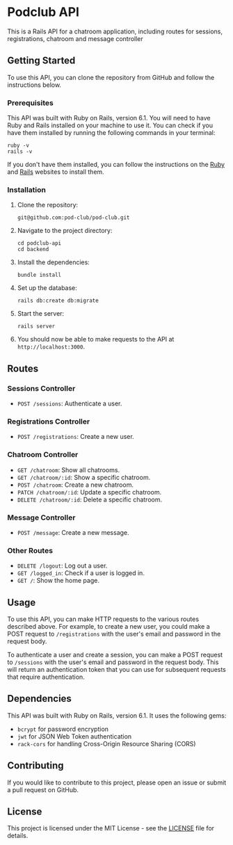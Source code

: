 
# Podclub API

This is a Rails API for a chatroom application, including routes for sessions, registrations, chatroom and  message controller

## Getting Started

To use this API, you can clone the repository from GitHub and follow the instructions below. 

### Prerequisites

This API was built with Ruby on Rails, version 6.1. You will need to have Ruby and Rails installed on your machine to use it. You can check if you have them installed by running the following commands in your terminal:

```
ruby -v
rails -v
```

If you don't have them installed, you can follow the instructions on the [Ruby](https://www.ruby-lang.org/en/documentation/installation/) and [Rails](https://guides.rubyonrails.org/getting_started.html#creating-a-new-rails-project-installing-rails) websites to install them.

### Installation

1. Clone the repository:

   ```
   git@github.com:pod-club/pod-club.git
   ```

2. Navigate to the project directory:

   ```
   cd podclub-api
   cd backend
   ```

3. Install the dependencies:

   ```
   bundle install
   ```

4. Set up the database:

   ```
   rails db:create db:migrate
   ```

5. Start the server:

   ```
   rails server
   ```

6. You should now be able to make requests to the API at `http://localhost:3000`.

## Routes

### Sessions Controller

- `POST /sessions`: Authenticate a user.

### Registrations Controller

- `POST /registrations`: Create a new user.

### Chatroom Controller

- `GET /chatroom`: Show all chatrooms.
- `GET /chatroom/:id`: Show a specific chatroom.
- `POST /chatroom`: Create a new chatroom.
- `PATCH /chatroom/:id`: Update a specific chatroom.
- `DELETE /chatroom/:id`: Delete a specific chatroom.

### Message Controller

- `POST /message`: Create a new message.
<!-- - `PATCH /message/:id`: Update a specific message.
- `DELETE /message/:id`: Delete a specific message.
- `POST /message/:id/reply`: Reply to a specific message.

### Admin Controller

- `GET /banned_users`: Show all banned users.
- `POST /ban_user`: Ban a user.
- `POST /unban_user`: Unban a user.

### Reports Controller

- `GET /reports`: Show all reports.
- `POST /reports`: Create a new report.
- `PATCH /reports/:id`: Update a specific report.
- `DELETE /reports/:id`: Delete a specific report. -->

### Other Routes

- `DELETE /logout`: Log out a user.
- `GET /logged_in`: Check if a user is logged in.
- `GET /`: Show the home page.

## Usage

To use this API, you can make HTTP requests to the various routes described above. For example, to create a new user, you could make a POST request to `/registrations` with the user's email and password in the request body. 

To authenticate a user and create a session, you can make a POST request to `/sessions` with the user's email and password in the request body. This will return an authentication token that you can use for subsequent requests that require authentication.

## Dependencies

This API was built with Ruby on Rails, version 6.1. It uses the following gems:

- `bcrypt` for password encryption
- `jwt` for JSON Web Token authentication
- `rack-cors` for handling Cross-Origin Resource Sharing (CORS)

## Contributing

If you would like to contribute to this project, please open an issue or submit a pull request on GitHub. 

## License

This project is licensed under the MIT License - see the [LICENSE](LICENSE) file for details.